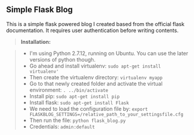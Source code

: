 **Simple Flask Blog**
-------------------------
This is a simple flask powered blog I created based from the official flask documentation. It requires user authentication before writing contents.

> **Installation:**

> - I'm using Python 2.7.12, running on Ubuntu. You can use the later versions of python though.
> - Go ahead and install virtualenv: `sudo apt-get install virtualenv'`
> - Then create the virtualenv directory: `virtualenv myapp`
> - Go to that newly created folder and activate the virtual environment: `. ../bin/activate`
> - Install pip:  `sudo apt-get install pip`
> - Install flask: `sudo apt-get install Flask`
> - We need to load the configuration file by: `export FLASKBLOG_SETTINGS=/relative_path_to_your_settingsfile.cfg`
> - Then run the file: `python flask_blog.py`
>- Credentials: `admin:default`
